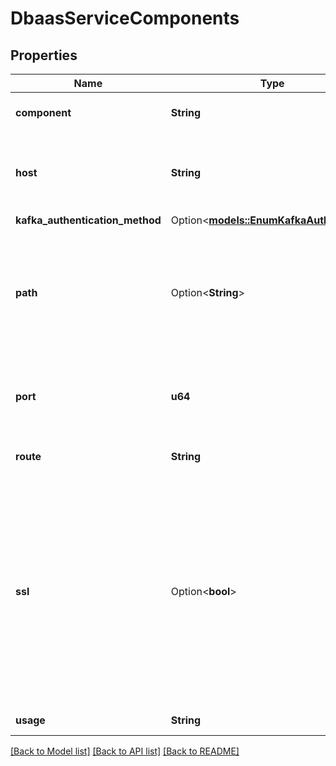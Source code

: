 # DbaasServiceComponents

## Properties

Name | Type | Description | Notes
------------ | ------------- | ------------- | -------------
**component** | **String** | Service component name | 
**host** | **String** | DNS name for connecting to the service component | 
**kafka_authentication_method** | Option<[**models::EnumKafkaAuthMethod**](enum-kafka-auth-method.md)> |  | [optional]
**path** | Option<**String**> | Path component of the service URL (useful only if service component is HTTP or HTTPS endpoint) | [optional]
**port** | **u64** | Port number for connecting to the service component | 
**route** | **String** | Network access route | 
**ssl** | Option<**bool**> | Whether the endpoint is encrypted or accepts plaintext.                                            By default endpoints are always encrypted and                                            this property is only included for service components that may disable encryption. | [optional]
**usage** | **String** | DNS usage name | 

[[Back to Model list]](../README.md#documentation-for-models) [[Back to API list]](../README.md#documentation-for-api-endpoints) [[Back to README]](../README.md)


